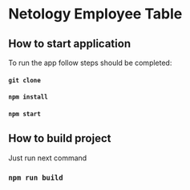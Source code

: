 # Netology Employee Table

## How to start application
To run the app follow steps should be completed:

#### `git clone`
#### `npm install`
#### `npm start`

## How to build project
Just run next command

### `npm run build`